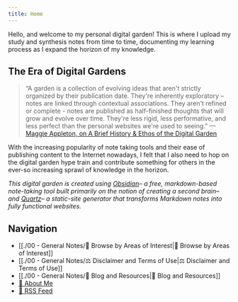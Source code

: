 ```yaml
---
title: Home
---
```


Hello, and welcome to my personal digital garden! This is where I upload my study and synthesis notes from time to time, documenting my learning process as I expand the horizon of my knowledge.

## The Era of Digital Gardens

> “A garden is a collection of evolving ideas that aren't strictly organized by their publication date. They're inherently exploratory – notes are linked through contextual associations. They aren't refined or complete - notes are published as half-finished thoughts that will grow and evolve over time. They're less rigid, less performative, and less perfect than the personal websites we're used to seeing.” —[Maggie Appleton, on A Brief History & Ethos of the Digital Garden](https://maggieappleton.com/garden-history)

With the increasing popularity of note taking tools and their ease of publishing content to the Internet nowadays, I felt that I also need to hop on the digital garden hype train and contribute something for others in the ever-so increasing sprawl of knowledge in the horizon.

*This digital garden is created using [Obsidian](https://obsidian.md)– a free, markdown-based note-taking tool built primarily on the notion of creating a second brain– and [Quartz](https://github.com/jackyzha0/quartz)– a static-site generator that transforms Markdown notes into fully functional websites.*
## Navigation
- [[./00 - General Notes/🔎 Browse by Areas of Interest|🔎 Browse by Areas of Interest]]
- [[./00 - General Notes/⚖️ Disclaimer and Terms of Use|⚖️ Disclaimer and Terms of Use]]
- [[./00 - General Notes/📄 Blog and Resources|📄 Blog and Resources]]
- [🤵 About Me](https://rphl-a.github.io/)
- [🔶 RSS Feed](https://rphl-a.github.io/linkednotes/index.xml)

